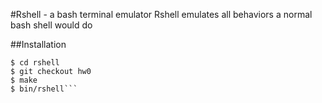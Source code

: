 #Rshell - a bash terminal emulator
Rshell emulates all behaviors a normal bash shell would do

##Installation
```$ git clone https://github.com/sthak004/rshell.git
$ cd rshell
$ git checkout hw0
$ make
$ bin/rshell```
